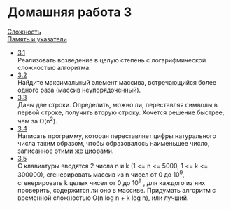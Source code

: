 Домашняя работа 3
=================
[Сложность](https://docs.google.com/document/d/10jKM5i0vaDHJZ0Rn7CaE9rBO1G1poPMUc8oxayq4E-Y/edit) <br/>
[Память и указатели](https://docs.google.com/document/d/1Kz5U8PgO2Y4wI-GDjGREDLJeEvJmNgmqijK5vWuSD9k/edit#heading=h.3s8l4acj950s)

- [3.1](https://github.com/Victor-Y-Fadeev/SPbSU/tree/master/course1/sem1/hw3/task1) <br/>
Реализовать возведение в целую степень с логарифмической сложностью алгоритма.
- [3.2](https://github.com/Victor-Y-Fadeev/SPbSU/tree/master/course1/sem1/hw3/task2) <br/>
Найдите максимальный элемент массива, встречающийся более одного раза (массив неупорядоченный).
- [3.3](https://github.com/Victor-Y-Fadeev/SPbSU/tree/master/course1/sem1/hw3/task3) <br/>
Даны две строки. Определить, можно ли, переставляя символы в первой строке, получить вторую строку. Хочется решение быстрее, чем за O(n<sup>2</sup>).
- [3.4](https://github.com/Victor-Y-Fadeev/SPbSU/tree/master/course1/sem1/hw3/task4) <br/>
Написать программу, которая переставляет цифры натурального числа таким образом, чтобы образовалось наименьшее число, записанное этими же цифрами.
- [3.5](https://github.com/Victor-Y-Fadeev/SPbSU/tree/master/course1/sem1/hw3/task5) <br/>
С клавиатуры вводятся 2 числа n и k (1 <= n <= 5000, 1 <= k <= 300000), сгенерировать массив из n чисел от 0 до 10<sup>9</sup>, сгенерировать k целых чисел от 0 до 10<sup>9</sup> , для каждого из них проверить, содержится ли оно в массиве. Придумать алгоритм с временной сложностью O(n log n + k log n), или лучший.
